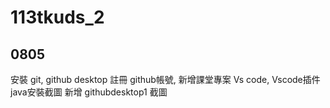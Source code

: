 # 113tkuds_2


## 0805
安裝 git, github desktop
註冊 github帳號, 新增課堂專案
Vs code, Vscode插件
java安裝截圖
新增 githubdesktop1 截圖
